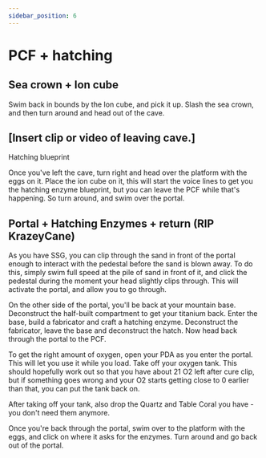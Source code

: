 ```yaml
---
sidebar_position: 6
---
```


# PCF + hatching

## Sea crown + Ion cube

Swim back in bounds by the Ion cube, and pick it up. Slash the sea crown, and then turn around and head out of the cave.

## [Insert clip or video of leaving cave.]

Hatching blueprint

Once you've left the cave, turn right and head over the platform with the eggs on it. Place the ion cube on it, this will start the voice lines to get you the hatching enzyme blueprint, but you can leave the PCF while that's happening. So turn around, and swim over the portal.

## Portal + Hatching Enzymes + return (RIP KrazeyCane)

As you have SSG, you can clip through the sand in front of the portal enough to interact with the pedestal before the sand is blown away. To do this, simply swim full speed at the pile of sand in front of it, and click the pedestal during the moment your head slightly clips through. This will activate the portal, and allow you to go through.

On the other side of the portal, you'll be back at your mountain base. Deconstruct the half-built compartment to get your titanium back. Enter the base, build a fabricator and craft a hatching enzyme. Deconstruct the fabricator, leave the base and deconstruct the hatch. Now head back through the portal to the PCF.

To get the right amount of oxygen, open your PDA as you enter the portal. This will let you use it while you load. Take off your oxygen tank. This should hopefully work out so that you have about 21 O2 left after cure clip, but if something goes wrong and your O2 starts getting close to 0 earlier than that, you can put the tank back on.

After taking off your tank, also drop the Quartz and Table Coral you have - you don't need them anymore.

Once you're back through the portal, swim over to the platform with the eggs, and click on where it asks for the enzymes. Turn around and go back out of the portal.